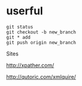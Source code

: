 # userful
```git
git status
git checkout -b new_branch
git * add
git push origin new_branch

```

Sites

http://xpather.com/

http://qutoric.com/xmlquire/

